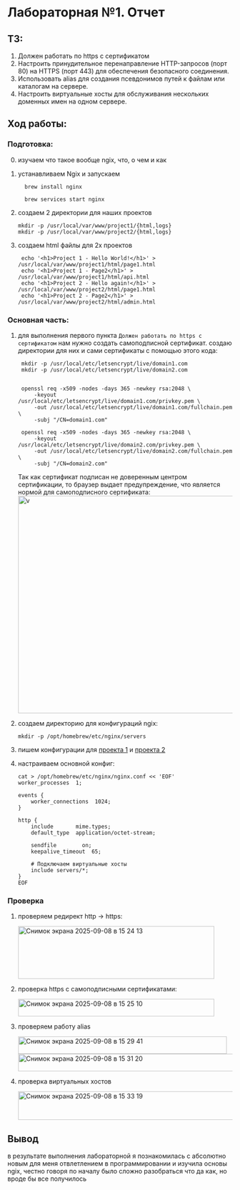 # Лабораторная №1. Отчет

## ТЗ:
1. Должен работать по https c сертификатом
2. Настроить принудительное перенаправление HTTP-запросов (порт 80) на HTTPS (порт 443) для обеспечения безопасного соединения.
3. Использовать alias для создания псевдонимов путей к файлам или каталогам на сервере.
4. Настроить виртуальные хосты для обслуживания нескольких доменных имен на одном сервере.

## Ход работы:

### Подготовка:
0) изучаем что такое вообще ngix, что, о чем и как
1) устанавливаем Ngix и запускаем
   ```
     brew install nginx
   ```

   ```
     brew services start nginx
   ```

2) создаем 2 директории для наших проектов
   
   ```
   mkdir -p /usr/local/var/www/project1/{html,logs}
   mkdir -p /usr/local/var/www/project2/{html,logs}
   ```

3) создаем html файлы для 2х проектов
   ```
    echo '<h1>Project 1 - Hello World!</h1>' > /usr/local/var/www/project1/html/page1.html
    echo '<h1>Project 1 - Page2</h1>' > /usr/local/var/www/project1/html/api.html
    echo '<h1>Project 2 - Hello again!</h1>' > /usr/local/var/www/project2/html/page1.html
    echo '<h1>Project 2 - Page2</h1>' > /usr/local/var/www/project2/html/admin.html
   ```

### Основная часть:

1) для выполнения первого пункта `Должен работать по https c сертификатом` нам нужно создать самоподписной сертификат.
   создаю директории для них и сами сертификаты с помощью этого кода:
   ```
    mkdir -p /usr/local/etc/letsencrypt/live/domain1.com
    mkdir -p /usr/local/etc/letsencrypt/live/domain2.com


    openssl req -x509 -nodes -days 365 -newkey rsa:2048 \
        -keyout /usr/local/etc/letsencrypt/live/domain1.com/privkey.pem \
        -out /usr/local/etc/letsencrypt/live/domain1.com/fullchain.pem \
        -subj "/CN=domain1.com"

    openssl req -x509 -nodes -days 365 -newkey rsa:2048 \
        -keyout /usr/local/etc/letsencrypt/live/domain2.com/privkey.pem \
        -out /usr/local/etc/letsencrypt/live/domain2.com/fullchain.pem \
        -subj "/CN=domain2.com"
   ```

   Так как сертификат подписан не доверенным центром сертификации, то браузер выдает предупреждение, что является нормой для самоподписного сертификата:
   <img width="680" height="487" alt="v" src="https://github.com/user-attachments/assets/de612d3f-230b-4a86-bc58-90117e5da78a" />

2) создаем директорию для конфигураций ngix:
   ```
   mkdir -p /opt/homebrew/etc/nginx/servers
   ```
4) пишем конфигурации для [проекта 1](projects/project1/nginx.conf) и [проекта 2](projects/project2/nginx.conf)

5) настраиваем основной конфиг:
   ```
   cat > /opt/homebrew/etc/nginx/nginx.conf << 'EOF'
   worker_processes  1;
   
   events {
       worker_connections  1024;
   }
   
   http {
       include       mime.types;
       default_type  application/octet-stream;
       
       sendfile        on;
       keepalive_timeout  65;
       
       # Подключаем виртуальные хосты 
       include servers/*;
   }
   EOF
   ```

### Проверка

1) проверяем редирект http -> https:
   
   <img width="439" height="118" alt="Снимок экрана 2025-09-08 в 15 24 13" src="https://github.com/user-attachments/assets/4800e674-fb08-415d-9911-f8a136f98543" />

2) проверка https с самоподписными сертификатами:
   
    <img width="439" height="39" alt="Снимок экрана 2025-09-08 в 15 25 10" src="https://github.com/user-attachments/assets/487cc778-fdfd-4f44-bb0e-e136119efdf5" />

3) проверяем работу alias
   
   <img width="467" height="39" alt="Снимок экрана 2025-09-08 в 15 29 41" src="https://github.com/user-attachments/assets/c1311f41-a94c-43cc-a33d-2b97c3d953c9" />

   

   <img width="489" height="39" alt="Снимок экрана 2025-09-08 в 15 31 20" src="https://github.com/user-attachments/assets/01bff251-4d29-419b-b633-60a51ce5f699" />

4) проверка виртуальных хостов
   
   <img width="489" height="64" alt="Снимок экрана 2025-09-08 в 15 33 19" src="https://github.com/user-attachments/assets/9b98ac1f-3ef8-4766-a446-77eaa397b65d" />


## Вывод
 в результате выполнения лабораторной я познакомилась с абсолютно новым для меня отвлетлением в программировании и изучила основы ngix, честно говоря по началу было сложно разобраться что да как, но вроде бы все получилось


